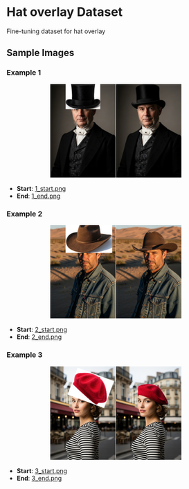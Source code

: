 # Hat overlay Dataset

Fine-tuning dataset for hat overlay

## Sample Images

### Example 1
<p align="center">
  <img src="1_start.png" width="30%" hspace="1"><img src="1_end.png" width="30%">
</p>

- **Start**: [1_start.png](./1_start.png)
- **End**: [1_end.png](./1_end.png) 

### Example 2
<p align="center">
  <img src="2_start.png" width="30%" hspace="1"><img src="2_end.png" width="30%">
</p>

- **Start**: [2_start.png](./2_start.png)
- **End**: [2_end.png](./2_end.png)

### Example 3
<p align="center">
  <img src="3_start.png" width="30%" hspace="1"><img src="3_end.png" width="30%">
</p>

- **Start**: [3_start.png](./3_start.png)
- **End**: [3_end.png](./3_end.png)
